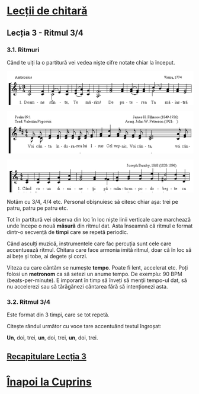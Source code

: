 # [Lecții de chitară](https://github.com/Voluntari-Noi/guitar-lessons)

## Lecția 3 - Ritmul 3/4

### 3.1. Ritmuri

Când te uiți la o partitură vei vedea niște cifre notate chiar la început.

![ritm-1](https://raw.githubusercontent.com/Voluntari-Noi/guitar-lessons/master/03/lectia-3-01.png)

![ritm-2](https://raw.githubusercontent.com/Voluntari-Noi/guitar-lessons/master/03/lectia-3-02.png)

![ritm-3](https://raw.githubusercontent.com/Voluntari-Noi/guitar-lessons/master/03/lectia-3-03.png)

Notăm cu 3/4, 4/4 etc. Personal obișnuiesc să citesc chiar așa: trei pe patru, patru pe patru etc.

Tot în partitură vei observa din loc în loc niște linii verticale care marchează unde începe o nouă **măsură** din ritmul dat. Asta înseamnă că ritmul e format dintr-o secvență de **timpi** care se repetă periodic.

Când asculți muzică, instrumentele care fac percuția sunt cele care accentuează ritmul. Chitara care face armonia imită ritmul, doar că în loc să ai bețe și tobe, ai degete și corzi.

Viteza cu care cântăm se numește **tempo**. Poate fi lent, accelerat etc. Poți folosi un **metronom** ca să setezi un anume tempo. De exemplu: 90 BPM (beats-per-minute). E imporant în timp să înveți să menții tempo-ul dat, să nu accelerezi sau să tărăgănezi cântarea fără să intenționezi asta.

### 3.2. Ritmul 3/4

Este format din 3 timpi, care se tot repetă.

Citește rândul următor cu voce tare accentuând textul îngroșat:

**Un**, doi, trei, **un**, doi, trei, **un**, doi, trei.


## [Recapitulare Lecția 3](https://github.com/Voluntari-Noi/guitar-lessons/tree/master/03/recapitulare)

# [Înapoi la Cuprins](https://github.com/Voluntari-Noi/guitar-lessons)
